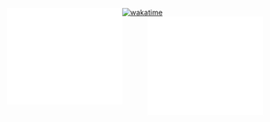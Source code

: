 [![wakatime](https://wakatime.com/badge/user/c70327c7-9323-4dc0-9cb1-ef2c0fc2c79e.svg)](https://wakatime.com/@c70327c7-9323-4dc0-9cb1-ef2c0fc2c79e)
<img align="left" src="/metrics-left.svg" alt="Metrics" width="45%">
<img align="right" src="/metrics-right.svg" alt="Metrics" width="45%">
